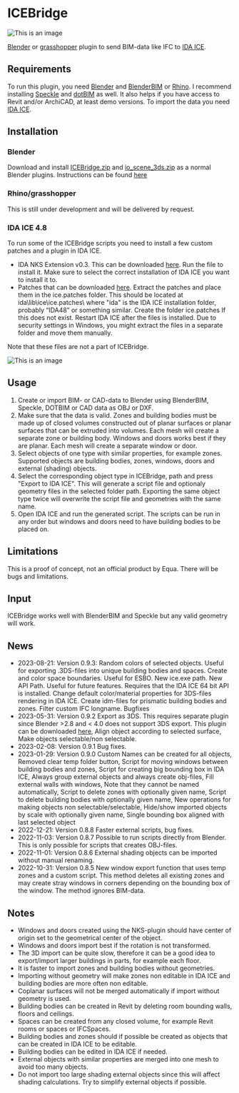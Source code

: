 # ICEBridge

![This is an image](https://github.com/maxtillberg/ICEBridge/blob/main/icebridge.png)

[Blender](https://www.blender.org/) or [grasshopper](https://www.grasshopper3d.com/) plugin to send BIM-data like IFC to [IDA ICE](https://www.equa.se/en/ida-ice).

## Requirements

To run this plugin, you need [Blender](https://www.blender.org/) and [BlenderBIM](https://blenderbim.org/) or [Rhino](https://www.rhino3d.com/). I recommend installing [Speckle](https://speckle.systems/) and [dotBIM](https://dotbim.net/) as well. It also helps if you have access to Revit and/or ArchiCAD, at least demo versions. To import the data you need [IDA ICE](https://www.equa.se/en/ida-ice).

## Installation

### Blender

Download and install [ICEBridge.zip](https://github.com/maxtillberg/ICEBridge/blob/main/ICEBridge.zip) and [io_scene_3ds.zip](https://github.com/maxtillberg/ICEBridge/blob/main/io_scene_3ds.zip) as a normal Blender plugins. Instructions can be found [here](https://docs.blender.org/manual/en/latest/editors/preferences/addons.html)

### Rhino/grasshopper

This is still under development and will be delivered by request.

### IDA ICE 4.8

To run some of the ICEBridge scripts you need to install a few custom patches and a plugin in IDA ICE.
- IDA NKS Extension v0.3. This can be downloaded [here](https://files.equa.se/courses/ice-nks-03.exe). Run the file to install it. Make sure to select the correct installation of IDA ICE you want to install it to. 
- Patches that can be downloaded [here](https://files.equa.se/courses/ice_patches.zip).
Extract the patches and place them in the ice.patches folder. This should be located at ida\lib\ice\ice.patches\ where "ida" is the IDA ICE installation folder, probably “IDA48” or something similar. Create the folder ice.patches If this does not exist. Restart IDA ICE after the files is installed. Due to security settings in Windows, you 
might extract the files in a separate folder and move them manually.

Note that these files are not a part of ICEBridge.

![This is an image](https://github.com/maxtillberg/ICEBridge/blob/main/ICEBridge.png)

## Usage
  
1. Create or import BIM- or CAD-data to Blender using BlenderBIM, Speckle, DOTBIM or CAD data as OBJ or DXF. 
2. Make sure that the data is valid. Zones and building bodies must be made up of closed volumes constructed out of planar surfaces or planar surfaces that can be extruded into volumes. Each mesh will create a separate zone or building body. Windows and doors works best if they are planar. Each mesh will create a separate window or door.
3. Select objects of one type with similar properties, for example zones. Supported objects are building bodies, zones, windows, doors and external (shading) objects.
4. Select the corresponding object type in ICEBridge, path and press "Export to IDA ICE". This will generate a script file and optionaly geometry files in the selected folder path. Exporting the same object type twice will overwrite the script file and geometries with the same name.
5. Open IDA ICE and run the generated script. The scripts can be run in any order but windows and doors need to have building bodies to be placed on.

## Limitations
  
This is a proof of concept, not an official product by Equa. There will be bugs and limitations.

## Input

ICEBridge works well with BlenderBIM and Speckle but any valid geometry will work.

## News

- 2023-08-21: Version 0.9.3: Random colors of selected objects. Useful for exporting .3DS-files into unique building bodies and spaces. Create and color space boundaries. Useful for ESBO. New ice.exe path. New API Path. Useful for future features. Requires that the IDA ICE 64 bit API is installed. Change default color/material properties for 3DS-files rendering in IDA ICE. Create idm-files for prismatic building bodies and zones. Filter custom IFC longname. Bugfixes
- 2023-05-31: Version 0.9.2 Export as 3DS. This requires separate plugin since Blender >2.8 and < 4.0 does not support 3DS export. This plugin can be downloaded [here](https://github.com/maxtillberg/ICEBridge/blob/main/io_scene_3ds.zip), Align object according to selected surface, Make objects selectable/non selectable.
- 2023-02-08: Version 0.9.1 Bug fixes.
- 2023-01-29: Version 0.9.0 Custom Names can be created for all objects, Removed clear temp folder button, Script for moving windows between building bodies and zones, Script for creating big bounding box in IDA ICE, Always group external objects and always create obj-files, Fill external walls with windows, Note that they cannot be named automatically, Script to delete zones with optionally given name, Script to delete building bodies with optionally given name, New operations for making objects non selectable/selectable, Hide/show imported objects by scale with optionally given name, Single bounding box aligned with last selected object
- 2022-12-21: Version 0.8.8 Faster external scripts, bug fixes.
- 2022-11-03: Version 0.8.7 Possible to run scripts directly from Blender. This is only possible for scripts that creates OBJ-files.
- 2022-11-01: Version 0.8.6 External shading objects can be imported without manual renaming.
- 2022-10-31: Version 0.8.5 New window export function that uses temp zones and a custom script. This method deletes all existing  zones and may create stray windows in corners depending on the bounding box of the window. The method ignores BIM-data.


## Notes
  
- Windows and doors created using the NKS-plugin should have center of origin set to the geometrical center of the object.
- Windows and doors import best if the rotation is not transformed.
- The 3D import can be quite slow, therefore it can be a good idea to export/import larger buildings in parts, for example each floor.
- It is faster to import zones and building bodies without geometries.
- Importing without geometry will make zones non editable in IDA ICE and building bodies are more often non editable.
- Coplanar surfaces will not be merged automatically  if import without geometry is used.
- Building bodies can be created in Revit by deleting room bounding walls, floors and ceilings.
- Spaces can be created from any closed volume, for example Revit rooms or spaces or IFCSpaces.
- Building bodies and zones should if possible be created as objects that can be created in IDA ICE to be editable.
- Building bodies can be edited in IDA ICE if needed.
- External objects with similar properties are merged into one mesh to avoid too many objects.
- Do not import too large shading external objects since this will affect shading calculations. Try to simplify external objects if possible.
